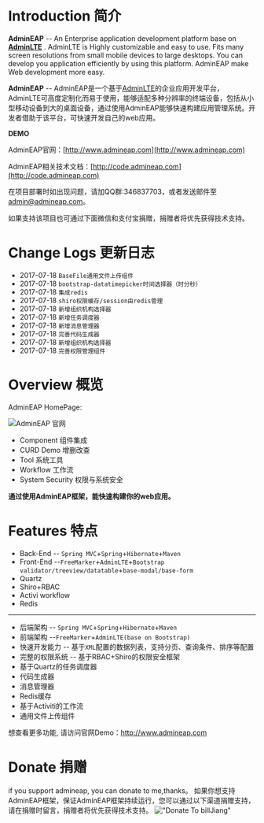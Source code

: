 Introduction 简介
============

**AdminEAP** -- An Enterprise application development platform base on **[AdminLTE](https://github.com/almasaeed2010/AdminLTE)** . AdminLTE is Highly customizable and easy to use. Fits many screen resolutions from small mobile devices to large desktops. You can develop you application efficiently by using this platform. AdminEAP make Web development more easy.

**AdminEAP** -- AdminEAP是一个基于[AdminLTE](https://github.com/almasaeed2010/AdminLTE)的企业应用开发平台，AdminLTE可高度定制化而易于使用，能够适配多种分辨率的终端设备，包括从小型移动设备到大的桌面设备，通过使用AdminEAP能够快速构建应用管理系统。开发者借助于该平台，可快速开发自己的web应用。

**DEMO**

AdminEAP官网：[http://www.admineap.com](http://www.admineap.com)

AdminEAP相关技术文档：[http://code.admineap.com](http://code.admineap.com)

在项目部署时如出现问题，请加QQ群:346837703，或者发送邮件至 admin@admineap.com。

如果支持该项目也可通过下面微信和支付宝捐赠，捐赠者将优先获得技术支持。

Change Logs 更新日志
===============
- 2017-07-18     `BaseFile通用文件上传组件`
- 2017-07-18     `bootstrap-datatimepicker时间选择器（时分秒）`
- 2017-07-18     `集成redis`
- 2017-07-18     `shiro权限缓存/session由redis管理`
- 2017-07-18     `新增组织机构选择器`
- 2017-07-18     `新增任务调度器`
- 2017-07-18     `新增消息管理器`
- 2017-07-18     `完善代码生成器`
- 2017-07-18     `新增组织机构选择器`
- 2017-07-18     `完善权限管理组件`

Overview  概览
===========
AdminEAP HomePage:

![AdminEAP 官网](https://raw.githubusercontent.com/bill1012/Java-AdminLTE/master/doc/images/admineap.png "AdminEAP homePage")

- Component 组件集成
- CURD Demo 增删改查
- Tool 系统工具
- Workflow 工作流
- System Security 权限与系统安全

**通过使用AdminEAP框架，能快速构建你的web应用。**

Features 特点
===========
- Back-End -- ```Spring MVC```+```Spring```+```Hibernate```+```Maven```
- Front-End --```FreeMarker```+```AdminLTE```+```Bootstrap validator/treeview/datatable```+```base-modal/base-form```
- Quartz
- Shiro+RBAC
- Activi workflow
- Redis

---------------

- 后端架构 -- ```Spring MVC```+```Spring```+```Hibernate```+```Maven```
- 前端架构 --```FreeMarker```+```AdminLTE(base on Bootstrap)```
- 快速开发能力 -- 基于```XML```配置的数据列表，支持分页、查询条件、排序等配置
- 完整的权限系统 -- 基于RBAC+Shiro的权限安全框架
- 基于Quartz的任务调度器
- 代码生成器
- 消息管理器
- Redis缓存
- 基于Activiti的工作流
- 通用文件上传组件


想查看更多功能, 请访问官网Demo：http://www.admineap.com


Donate 捐赠
==================
if you support admineap, you can donate to me,thanks。
如果你想支持AdminEAP框架，保证AdminEAP框架持续运行，您可以通过以下渠道捐赠支持，请在捐赠时留言，捐赠者将优先获得技术支持。
!["Donate To billJiang"](https://raw.githubusercontent.com/bill1012/AdminEAP/master/doc/images/donate.png "donate to billJiang")




